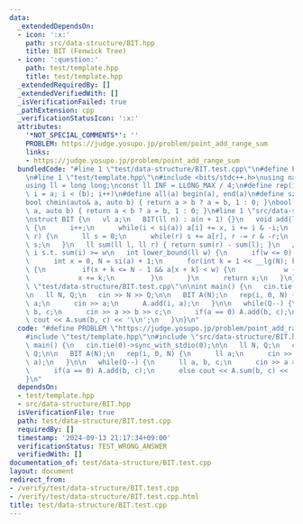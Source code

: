 ```yaml
---
data:
  _extendedDependsOn:
  - icon: ':x:'
    path: src/data-structure/BIT.hpp
    title: BIT (Fenwick Tree)
  - icon: ':question:'
    path: test/template.hpp
    title: test/template.hpp
  _extendedRequiredBy: []
  _extendedVerifiedWith: []
  _isVerificationFailed: true
  _pathExtension: cpp
  _verificationStatusIcon: ':x:'
  attributes:
    '*NOT_SPECIAL_COMMENTS*': ''
    PROBLEM: https://judge.yosupo.jp/problem/point_add_range_sum
    links:
    - https://judge.yosupo.jp/problem/point_add_range_sum
  bundledCode: "#line 1 \"test/data-structure/BIT.test.cpp\"\n#define PROBLEM \"https://judge.yosupo.jp/problem/point_add_range_sum\"\
    \n#line 1 \"test/template.hpp\"\n#include <bits/stdc++.h>\nusing namespace std;\n\
    using ll = long long;\nconst ll INF = LLONG_MAX / 4;\n#define rep(i, a, b) for(ll\
    \ i = a; i < (b); i++)\n#define all(a) begin(a), end(a)\n#define sz(a) ssize(a)\n\
    bool chmin(auto& a, auto b) { return a > b ? a = b, 1 : 0; }\nbool chmax(auto&\
    \ a, auto b) { return a < b ? a = b, 1 : 0; }\n#line 1 \"src/data-structure/BIT.hpp\"\
    \nstruct BIT {\n   vl a;\n   BIT(ll n) : a(n + 1) {}\n   void add(ll i, ll x)\
    \ {\n      i++;\n      while(i < si(a)) a[i] += x, i += i & -i;\n   }\n   ll sum(ll\
    \ r) {\n      ll s = 0;\n      while(r) s += a[r], r -= r & -r;\n      return\
    \ s;\n   }\n   ll sum(ll l, ll r) { return sum(r) - sum(l); }\n   // minimize\
    \ i s.t. sum(i) >= w\n   int lower_bound(ll w) {\n      if(w <= 0) return 0;\n\
    \      int x = 0, N = si(a) + 1;\n      for(int k = 1 << __lg(N); k; k >>= 1)\
    \ {\n         if(x + k <= N - 1 && a[x + k] < w) {\n            w -= a[x + k];\n\
    \            x += k;\n         }\n      }\n      return x;\n   }\n};\n#line 4\
    \ \"test/data-structure/BIT.test.cpp\"\n\nint main() {\n   cin.tie(0)->sync_with_stdio(0);\n\
    \n   ll N, Q;\n   cin >> N >> Q;\n\n   BIT A(N);\n   rep(i, 0, N) {\n      ll\
    \ a;\n      cin >> a;\n      A.add(i, a);\n   }\n\n   while(Q--) {\n      ll a,\
    \ b, c;\n      cin >> a >> b >> c;\n      if(a == 0) A.add(b, c);\n      else\
    \ cout << A.sum(b, c) << '\\n';\n   }\n}\n"
  code: "#define PROBLEM \"https://judge.yosupo.jp/problem/point_add_range_sum\"\n\
    #include \"test/template.hpp\"\n#include \"src/data-structure/BIT.hpp\"\n\nint\
    \ main() {\n   cin.tie(0)->sync_with_stdio(0);\n\n   ll N, Q;\n   cin >> N >>\
    \ Q;\n\n   BIT A(N);\n   rep(i, 0, N) {\n      ll a;\n      cin >> a;\n      A.add(i,\
    \ a);\n   }\n\n   while(Q--) {\n      ll a, b, c;\n      cin >> a >> b >> c;\n\
    \      if(a == 0) A.add(b, c);\n      else cout << A.sum(b, c) << '\\n';\n   }\n\
    }\n"
  dependsOn:
  - test/template.hpp
  - src/data-structure/BIT.hpp
  isVerificationFile: true
  path: test/data-structure/BIT.test.cpp
  requiredBy: []
  timestamp: '2024-09-13 21:17:34+09:00'
  verificationStatus: TEST_WRONG_ANSWER
  verifiedWith: []
documentation_of: test/data-structure/BIT.test.cpp
layout: document
redirect_from:
- /verify/test/data-structure/BIT.test.cpp
- /verify/test/data-structure/BIT.test.cpp.html
title: test/data-structure/BIT.test.cpp
---
```

